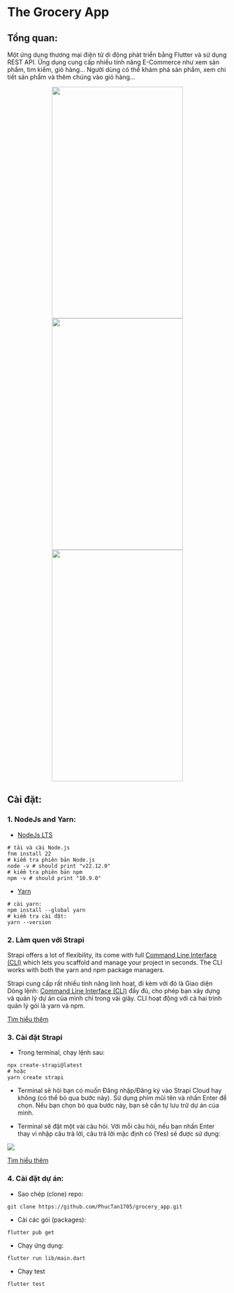 # The Grocery App

## Tổng quan:

Một ứng dụng thương mại điện tử di động phát triển bằng Flutter và sử dụng REST API. Ứng dụng cung cấp nhiều tính năng E-Commerce như xem sản phẩm, tìm kiếm, giỏ hàng... Người dùng có thể khám phá sản phẩm, xem chi tiết sản phẩm và thêm chúng vào giỏ hàng...

<div align="center">
  <span><kbd><img src="https://drive.google.com/uc?export=view&id=1rDg4fQMFEyDaFEebESQJZar_Mp7KrdI9" width="300" height="530"  hspace="10"></kbd></span>
  <span><kbd><img src="https://drive.google.com/uc?export=view&id=1c8fRZn_MBzM4s7jtyGAd-bOTdEeqZ_uM" width="300" height="530"  hspace="10"></kbd></span>
  <span><kbd><img src="https://drive.google.com/uc?export=view&id=1VBhIwCnljNyV4wF9W_GSNMiDayHfewku" width="300" height="530"  hspace="10"></kbd></span>
</div>


## Cài đặt:

### 1. NodeJs and Yarn:
   
- [NodeJs LTS](https://nodejs.org/en/download/package-manager)
```
# tải và cài Node.js
fnm install 22
# kiểm tra phiên bản Node.js
node -v # should print "v22.12.0"
# kiểm tra phiên bản npm 
npm -v # should print "10.9.0"
```
- [Yarn](https://classic.yarnpkg.com/lang/en/docs/install/#windows-stable)
```
# cài yarn:
npm install --global yarn
# kiểm tra cài đặt:
yarn --version
```
### 2. Làm quen với Strapi

Strapi offers a lot of flexibility, its come with full [Command Line Interface (CLI)](https://docs.strapi.io/dev-docs/cli) which lets you scaffold and manage your project in seconds. The CLI works with both the yarn and npm package managers.

Strapi cung cấp rất nhiều tính năng linh hoạt, đi kèm với đó là Giao diện Dòng lệnh: [Command Line Interface (CLI)](https://docs.strapi.io/dev-docs/cli) đầy đủ, cho phép bạn xây dựng và quản lý dự án của mình chỉ trong vài giây. CLI hoạt động với cả hai trình quản lý gói là yarn và npm.

[Tìm hiểu thêm](https://docs.strapi.io/dev-docs/cli)

### 3. Cài đặt Strapi

- Trong terminal, chạy lệnh sau:

```
npx create-strapi@latest
# hoặc
yarn create strapi
```

- Terminal sẽ hỏi bạn có muốn Đăng nhập/Đăng ký vào Strapi Cloud hay không (có thể bỏ qua bước này). Sử dụng phím mũi tên và nhấn Enter để chọn. Nếu bạn chọn bỏ qua bước này, bạn sẽ cần tự lưu trữ dự án của mình.

- Terminal sẽ đặt một vài câu hỏi. Với mỗi câu hỏi, nếu bạn nhấn Enter thay vì nhập câu trả lời, câu trả lời mặc định có (Yes) sẽ được sử dụng:
  
<img src="https://docs.strapi.io/assets/images/prompts-00c582a362038488879781cd1c3eca4a.png">

[Tìm hiểu thêm](https://docs.strapi.io/dev-docs/installation/cli)

### 4. Cài đặt dự án:

- Sao chép (clone) repo:
```
git clone https://github.com/PhucTan1705/grocery_app.git
```
- Cài các gói (packages):
```
flutter pub get
```
- Chạy ứng dụng:
```
flutter run lib/main.dart
```
- Chạy test
```
flutter test
```


